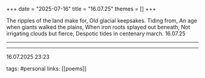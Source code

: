 +++
date = "2025-07-16"
title = "16.07.25"
themes = []
+++

The ripples of the land make for,
Old glacial keepsakes. Tiding from,
An age when giants walked the plains,
When iron roots splayed out beneath,
Not irrigating clouds but fierce,
Despotic tides in centenary march.
16.07.25

---



---

16.07.2025 23:23

tags: #personal
links: [[poems]]
